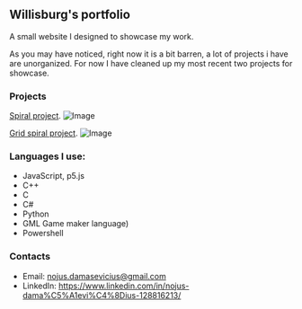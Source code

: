 ## Willisburg's portfolio

A small website I designed to showcase my work.

As you may have noticed, right now it is a bit barren, a lot of projects i have are unorganized. For now I have cleaned up my most recent two projects for showcase.

### Projects

[Spiral project](https://willisburg.github.io/spiral).
![Image](https://i.imgur.com/Bo6crMQ.png)

[Grid spiral project](https://willisburg.github.io/gridspiral).
![Image](https://i.imgur.com/IwyBk29.png)

### Languages I use:
- JavaScript, p5.js
- C++
- C
- C#
- Python
- GML Game maker language)
- Powershell

### Contacts

- Email: nojus.damasevicius@gmail.com
- LinkedIn: https://www.linkedin.com/in/nojus-dama%C5%A1evi%C4%8Dius-128816213/

